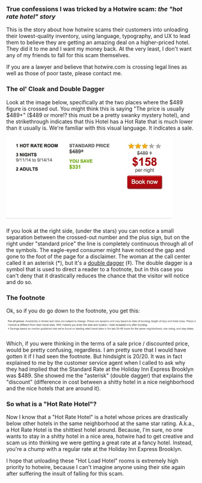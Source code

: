 
### **True confessions** I was tricked by a Hotwire scam: *the "hot rate hotel" story*

This is the story about how hotwire scams their customers into unloading their lowest-quality inventory, using language, typography, and UX to lead them to believe they are getting an amazing deal on a higher-priced hotel. They did it to me and I want my money back. At the very least, I don't want any of my friends to fall for this scam themselves. 

If you are a lawyer and believe that hotwire.com is crossing legal lines as well as those of poor taste, please contact me. 

### The ol' Cloak and Double Dagger
Look at the image below, specifically at the two places where the $489 figure is crossed out. You might think this is saying "The price is usually $489+" ($489 or more!? this must be a pretty swanky mystery hotel), and the strikethrough indicates that this Hotel has a Hot Rate that is much lower than it usually is. We're familiar with this visual language. It indicates a sale. 

![](advertised_price2.jpg)

If you look at the right side, (under the stars) you can notice a small separation between the crossed-out number and the plus sign, but on the right under "standard price" the line is completely continuous through all of the symbols. The eagle-eyed consumer might have noticed the gap and gone to the foot of the page for a disclaimer. The woman at the call center called it an asterisk (*), but it's a [double dagger](http://en.wikipedia.org/wiki/Dagger_(typography)) (‡). The double dagger is a symbol that is used to direct a reader to a footnote, but in this case you can't deny that it drastically reduces the chance that the visitor will notice and do so. 

### The footnote

Ok, so if you do go down to the footnote, you get this: 

![](footnote.jpg)

Which, if you were thinking in the terms of a sale price / discounted price, would be pretty confusing, regardless. I am pretty sure that I would have gotten it if I had seen the footnote. But hindsight is 20/20. It was in fact explained to me by the customer service agent when I called to ask why they had implied that the Standard Rate at the Holiday Inn Express Brooklyn was $489. She showed me the "asterisk" (double dagger) that explains the "discount" (difference in cost between a shitty hotel in a nice neighborhood and the nice hotels that are around it). 

### So what is a "Hot Rate Hotel"? 

Now I know that a "Hot Rate Hotel" is a hotel whose prices are drastically below other hotels in the same neighborhood at the same star rating. A.k.a., a Hot Rate Hotel is the shittiest hotel around. Because, I'm sure, no one wants to stay in a shitty hotel in a nice area, hotwire had to get creative and scam us into thinking we were getting a great rate at a fancy hotel. Instead, you're a chump with a regular rate at the Holiday Inn Express Brooklyn. 

I hope that unloading these "Hot Load Hotel" rooms is extremely high priority to hotwire, because I can't imagine anyone using their site again after suffering the insult of falling for this scam. 

